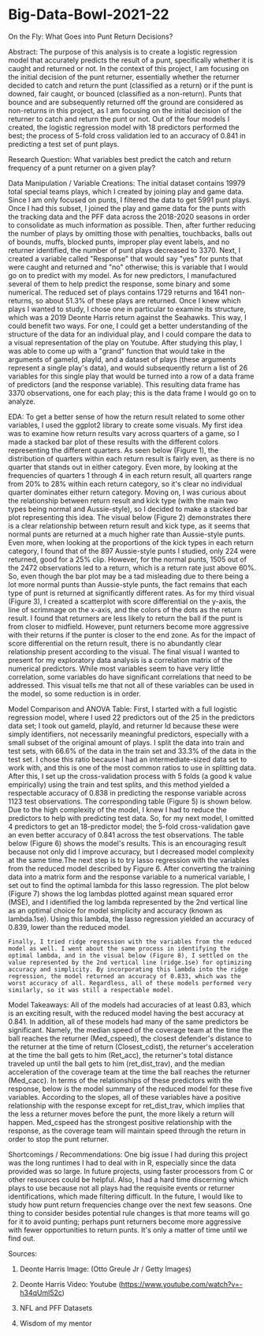 # Big-Data-Bowl-2021-22

On the Fly: What Goes into Punt Return Decisions? 

Abstract:
	The purpose of this analysis is to create a logistic regression model that accurately predicts the result of a punt, specifically whether it is caught and returned or not. In the context of this project, I am focusing on the initial decision of the punt returner, essentially whether the returner decided to catch and return the punt (classified as a return) or if the punt is downed, fair caught, or bounced (classified as a non-return). Punts that bounce and are subsequently returned off the ground are considered as non-returns in this project, as I am focusing on the initial decision of the returner to catch and return the punt or not. Out of the four models I created, the logistic regression model with 18 predictors performed the best; the process of 5-fold cross validation led to an accuracy of 0.841 in predicting a test set of punt plays.

Research Question:
What variables best predict the catch and return frequency of a punt returner on a given play?

Data Manipulation / Variable Creations:
	The initial dataset contains 19979 total special teams plays, which I created by joining play and game data. Since I am only focused on punts, I filtered the data to get 5991 punt plays. Once I had this subset, I joined the play and game data for the punts with the tracking data and the PFF data across the 2018-2020 seasons in order to consolidate as much information as possible. Then, after further reducing the number of plays by omitting those with penalties, touchbacks, balls out of bounds, muffs, blocked punts, improper play event labels, and no returner identified, the number of punt plays decreased to 3370. 
	Next, I created a variable called "Response" that would say "yes" for punts that were caught and returned and "no" otherwise; this is variable that I would go on to predict with my model. As for new predictors, I manufactured several of them to help predict the response, some binary and some numerical. The reduced set of plays contains 1729 returns and 1641 non-returns, so about 51.3% of these plays are returned. Once I knew which plays I wanted to study, I chose one in particular to examine its structure, which was a 2019 Deonte Harris return against the Seahawks. This way, I could benefit two ways. For one, I could get a better understanding of the structure of the data for an individual play, and I could compare the data to a visual representation of the play on Youtube. After studying this play, I was able to come up with a "grand" function that would take in the arguments of gameId, playId, and a dataset of plays (these arguments represent a single play's data), and would subsequently return a list of 26 variables for this single play that would be turned into a row of a data frame of predictors (and the response variable). This resulting data frame has 3370 observations, one for each play; this is the data frame I would go on to analyze.

EDA:
	To get a better sense of how the return result related to some other variables, I used the ggplot2 library to create some visuals. My first idea was to examine how return results vary across quarters of a game, so I made a stacked bar plot of these results with the different colors representing the different quarters. As seen below (Figure 1), the distribution of quarters within each return result is fairly even, as there is no quarter that stands out in either category. Even more, by looking at the frequencies of quarters 1 through 4 in each return result, all quarters range from 20% to 28% within each return category, so it's clear no individual quarter dominates either return category. Moving on, I was curious about the relationship between return result and kick type (with the main two types being normal and Aussie-style), so I decided to make a stacked bar plot representing this idea. The visual below (Figure 2) demonstrates there is a clear relationship between return result and kick type, as it seems that normal punts are returned at a much higher rate than Aussie-style punts. Even more, when looking at the proportions of the kick types in each return category, I found that of the 897 Aussie-style punts I studied, only 224 were returned, good for a 25% clip. However, for the normal punts, 1505 out of the 2472 observations led to a return, which is a return rate just above 60%. So, even though the bar plot may be a tad misleading due to there being a lot more normal punts than Aussie-style punts, the fact remains that each type of punt is returned at significantly different rates. 
	As for my third visual (Figure 3), I created a scatterplot with score differential on the y-axis, the line of scrimmage on the x-axis, and the colors of the dots as the return result. I found that returners are less likely to return the ball if the punt is from closer to midfield. However, punt returners become more aggressive with their returns if the punter is closer to the end zone. As for the impact of score differential on the return result, there is no abundantly clear relationship present according to the visual. The final visual I wanted to present for my exploratory data analysis is a correlation matrix of the numerical predictors. While most variables seem to have very little correlation, some variables do have significant correlations that need to be addressed. This visual tells me that not all of these variables can be used in the model, so some reduction is in order.
  
  
Model Comparison and ANOVA Table:
	First, I started with a full logistic regression model, where I used 22 predictors out of the 25 in the predictors data set; I took out gameId, playId, and returner Id because these were simply identifiers, not necessarily meaningful predictors, especially with a small subset of the original amount of plays. I split the data into train and test sets, with 66.6% of the data in the train set and 33.3% of the data in the test set. I chose this ratio because I had an intermediate-sized data set to work with, and this is one of the most common ratios to use in splitting data. After this, I set up the cross-validation process with 5 folds (a good k value empirically) using the train and test splits, and this method yielded a respectable accuracy of 0.838 in predicting the response variable across 1123 test observations. The corresponding table (Figure 5) is shown below. Due to the high complexity of the model, I knew I had to reduce the predictors to help with predicting test data. So, for my next model, I omitted 4 predictors to get an 18-predictor model; the 5-fold cross-validation gave an even better accuracy of 0.841 across the test observations. The table below (Figure 6) shows the model's results. This is an encouraging result because not only did I improve accuracy, but I decreased model complexity at the same time.The next step is to try lasso regression with the variables from the reduced model described by Figure 6. After converting the training data into a matrix form and the response variable to a numerical variable, I set out to find the optimal lambda for this lasso regression. The plot below (Figure 7) shows the log lambdas plotted against mean squared error (MSE), and I identified the log lambda represented by the 2nd vertical line as an optimal choice for model simplicity and accuracy (known as lambda.1se). Using this lambda, the lasso regression yielded an accuracy of 0.839, lower than the reduced model. 
	
	Finally, I tried ridge regression with the variables from the reduced model as well. I went about the same process in identifying the optimal lambda, and in the visual below (Figure 8), I settled on the value represented by the 2nd vertical line (ridge.1se) for optimizing accuracy and simplicity. By incorporating this lambda into the ridge regression, the model returned an accuracy of 0.833, which was the worst accuracy of all. Regardless, all of these models performed very similarly, so it was still a respectable model.


Model Takeaways:
	All of the models had accuracies of at least 0.83, which is an exciting result, with the reduced model having the best accuracy at 0.841. In addition, all of these models had many of the same predictors be significant. Namely, the median speed of the coverage team at the time the ball reaches the returner (Med_cspeed), the closest defender's distance to the returner at the time of return (Closest_cdist), the returner's acceleration at the time the ball gets to him (Ret_acc), the returner's total distance traveled up until the ball gets to him (ret_dist_trav), and the median acceleration of the coverage team at the time the ball reaches the returner (Med_cacc). In terms of the relationships of these predictors with the response, below is the model summary of the reduced model for these five variables. According to the slopes, all of these variables have a positive relationship with the response except for ret_dist_trav, which implies that the less a returner moves before the punt, the more likely a return will happen. Med_cspeed has the strongest positive relationship with the response, as the coverage team will maintain speed through the return in order to stop the punt returner. 


Shortcomings / Recommendations:
	One big issue I had during this project was the long runtimes I had to deal with in R, especially since the data provided was so large. In future projects, using faster processors from C or other resources could be helpful. Also, I had a hard time discerning which plays to use because not all plays had the requisite events or returner identifications, which made filtering difficult.
	In the future, I would like to study how punt return frequencies change over the next few seasons. One thing to consider besides potential rule changes is that more teams will go for it to avoid punting; perhaps punt returners become more aggressive with fewer opportunities to return punts. It's only a matter of time until we find out.

Sources:
1. Deonte Harris Image:  (Otto Greule Jr / Getty Images)

2. Deonte Harris Video: Youtube (https://www.youtube.com/watch?v=-h34qUml52c)

3. NFL and PFF Datasets

4. Wisdom of my mentor



